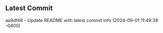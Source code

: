 
## Latest Commit
aa9df48 - Update README with latest commit info (2024-09-01 11:49:38 -0400) <Yunxi-Zhou>
